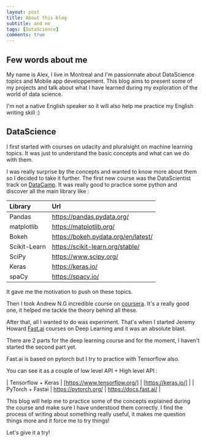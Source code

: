 ```yaml
---
layout: post
title: About this blog
subtitle: and me
tags: [DataScience]
comments: true
---
```


## Few words about me

My name is Alex, I live in Montreal and I'm passionnate about DataScience topics and Mobile app developpement. This blog aims to present some of my projects and talk about what I have learned during my exploration of the world of data science.

I'm not a native English speaker so it will also help me practice my English writing skill :)

## DataScience

I first started with courses on udacity and pluralsight on machine learning topics. It was just to understand the basic concepts and what can we do with them.

I was really surprise by the concepts and wanted to know more about them so I decided to take it further. The first new course was the DataScientist track on [DataCamp](https://www.datacamp.com/profile/alexpoulain). It was really good to practice some python and discover all the main library like :
 
| Library | Url |
| :------ |:--- |
| Pandas | https://pandas.pydata.org/ |
| matplotlib | https://matplotlib.org/ |
| Bokeh | https://bokeh.pydata.org/en/latest/ |
| Scikit-Learn | https://scikit-learn.org/stable/ |
| SciPy | https://www.scipy.org/ |
| Keras | https://keras.io/ |
| spaCy | https://spacy.io/ |

It gave me the motivation to push on these topics.

Then I took Andrew N.G incredible course on [coursera](https://fr.coursera.org/learn/machine-learning). It's a really good one, it helped me tackle the theory behind all these.

After that, all I wanted to do was experiment. That's when I started Jeremy Howard [Fast.ai](https://www.fast.ai/) courses on Deep Learning and it was an absolute blast.

There are 2 parts for the deep learning course and for the moment, I haven't started the second part yet.

Fast.ai is based on pytorch but I try to practice with Tensorflow also.

You can see it as a couple of low level API + High level API : 

| Tensorflow + Keras | [https://www.tensorflow.org/] | [https://keras.io/] |
| PyTorch + Fastai | https://pytorch.org/ | https://docs.fast.ai/ |

This blog will help me to practice some of the concepts explained during the course and make sure I have understood them correctly. I find the process of writing about something really useful, it makes me question things more and it force me to try things!

Let's give it a try!